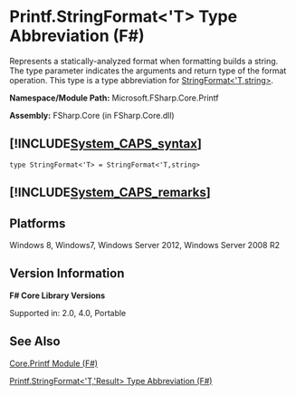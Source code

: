 # Printf.StringFormat<'T> Type Abbreviation (F#)

Represents a statically-analyzed format when formatting builds a string. The type parameter indicates the arguments and return type of the format operation. This type is a type abbreviation for [StringFormat&lt;'T,string&gt;](http://msdn.microsoft.com/en-us/library/d69a911f-3a25-42fa-bd51-a9c9c1102fa8).

**Namespace/Module Path:** Microsoft.FSharp.Core.Printf

**Assembly:** FSharp.Core (in FSharp.Core.dll)


## [!INCLUDE[System_CAPS_syntax](//System/Token/System_CAPS_syntax_md.md)]

```
type StringFormat<'T> = StringFormat<'T,string>
```

## [!INCLUDE[System_CAPS_remarks](//System/Token/System_CAPS_remarks_md.md)]

## Platforms
Windows 8, Windows7, Windows Server 2012, Windows Server 2008 R2


## Version Information
**F# Core Library Versions**

Supported in: 2.0, 4.0, Portable




## See Also
[Core.Printf Module &#40;F&#35;&#41;](Core.Printf+Module+28%F%2329%.md)

[Printf.StringFormat&#60;'T,'Result&#62; Type Abbreviation &#40;F&#35;&#41;](Printf.StringFormat%3C%27T%2C%27Result%3E+Type+Abbreviation+28%F%2329%.md)


